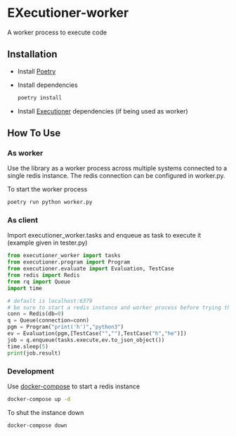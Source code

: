 # EXecutioner-worker

A worker process to execute code

## Installation

- Install [Poetry](https://python-poetry.org/docs/)

- Install dependencies

    ```bash
    poetry install
    ```

- Install [Executioner](https://github.com/iCodeDevs/EXecutioner) dependencies (if being used as worker)

## How To Use

### As worker

Use the library as a worker process across multiple systems connected to a single redis instance. The redis connection can be configured in worker.py.

To start the worker process

```bash
poetry run python worker.py
```

### As client

Import executioner_worker.tasks and enqueue as task to execute it (example given in tester.py)

```python
from executioner_worker import tasks
from executioner.program import Program
from executioner.evaluate import Evaluation, TestCase
from redis import Redis
from rq import Queue
import time

# default is localhost:6379
# be sure to start a redis instance and worker process before trying this out
conn = Redis(db=0) 
q = Queue(connection=conn)
pgm = Program("print('h')","python3")
ev = Evaluation(pgm,[TestCase("",""),TestCase("h","he")])
job = q.enqueue(tasks.execute,ev.to_json_object())
time.sleep(5)
print(job.result)
```

### Development

Use [docker-compose](https://docs.docker.com/compose/install/) to start a redis instance

```bash
docker-compose up -d
```

To shut the instance down

```bash
docker-compose down
```
